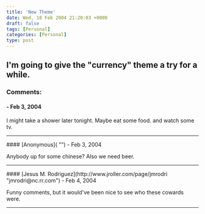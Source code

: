 ```yaml
---
title: 'New Theme'
date: Wed, 18 Feb 2004 21:20:03 +0000
draft: false
tags: [Personal]
categories: [Personal]
type: post
---
```


I'm going to give the "currency" theme a try for a while.
---
### Comments:
#### []( "") - <time datetime="2004-02-18 22:15:25">Feb 3, 2004</time>

I might take a shower later tonight. Maybe eat some food. and watch some tv.
<hr />
#### [Anonymous]( "") - <time datetime="2004-02-18 22:26:47">Feb 3, 2004</time>

Anybody up for some chinese? Also we need beer.
<hr />
#### [Jesus M. Rodriguez](http://www.jroller.com/page/jmrodri "jmrodri@nc.rr.com") - <time datetime="2004-02-19 14:31:20">Feb 4, 2004</time>

Funny comments, but it would've been nice to see who these cowards were.
<hr />
